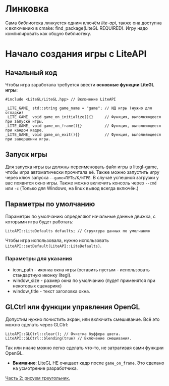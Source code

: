 # Линковка 
Сама библиотека линкуется одним ключём *lite-api*, также она доступна к включению в cmake: find_package(LiteGL REQUIRED). Игру надо компилировать как общую библиотеку. 

# Начало создания игры с LiteAPI
## Начальный код
Чтобы игра заработала требуется ввести **основные функции LiteGL игры**:
```
#include <LiteGL/LiteGL.hpp> // Включение LiteAPI

_LITE_GAME_ std::string game_name = "game"; // ИД игры (нужно для отладки)
_LITE_GAME_ void game_on_initialize(){}     // Функция, выполняющееся при запуске игры.
_LITE_GAME_ void game_on_frame(){}          // Функция, выполняющееся при каждом кадре.
_LITE_GAME_ void game_on_exit(){}           // Функция, выполняющееся при завершении игры.
```
## Запуск игры
Для запуска игры вы должны переименовать файл игры в litegl-game, чтобы игра автоматически прочитала её. Также можно запустить игру через ключ запуска `--game=ПУТЬ/К/ИГРЕ`. В случаё успешной загрузки у вас появится окно игры. Также можно включить консоль через `--cmd` или `-c` (Только для Windows, на linux вывод всегда включён.)

## Параметры по умолчанию
Параметры по умолчанию определяют начальные данные движка, с которыми игра будет работать:
```
LiteAPI::LiteDefaults defaults; // Структура данных по умолчанию
```
Чтобы игра использовала, нужно использовать `LiteAPI::setDefault(LiteAPI::LiteDefaults)`. 
### Параметры для указания
 - icon_path - иконка окна игры (оставить пустым - использовать стандартную иконку litegl).
 - window_size - размер окна по умолчанию (пудет применятся при некоторых сценариях)
 - window_title - текст заголовка окна.

## GLCtrl или функции управления OpenGL
Допустим нужно почистить экран, или включить смешивание. Всё это можно сделать через GLCtrl:
```
LiteAPI::GLCtrl::clear(); // Очистка буффера цвета.
LiteAPI::GLCtrl::blending(true) // Включение смешивания.
```
Так или иначе можно легко сделать что-то, не затрагивая сами функции OpenGL.

 - **Внимание**: LiteGL НЕ очищает кадр после `game_on_frame`. Это сделано на усмотрение разработчика.

[Часть 2: рисуем треугольник.](2_draw_triangle.md)